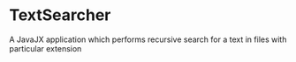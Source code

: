 # TextSearcher
A JavaJX application which performs recursive search for a text in files with particular extension
